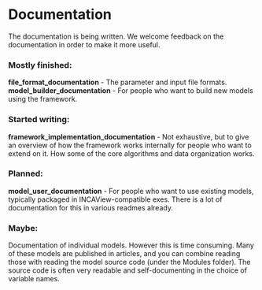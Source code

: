 # Documentation

The documentation is being written. 
We welcome feedback on the documentation in order to make it more useful.

### Mostly finished:
**file_format_documentation** - The parameter and input file formats.
**model_builder_documentation** - For people who want to build new models using the framework.

### Started writing:
**framework_implementation_documentation** - Not exhaustive, but to give an overview of how the framework works internally for people who want to extend on it. How some of the core algorithms and data organization works.

### Planned:
**model_user_documentation** - For people who want to use existing models, typically packaged in INCAView-compatible exes. There is a lot of documentation for this in various readmes already.

### Maybe:
Documentation of individual models. However this is time consuming. Many of these models are published in articles, and you can combine reading those with reading the model source code (under the Modules folder). The source code is often very readable and self-documenting in the choice of variable names.
